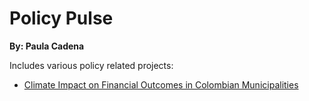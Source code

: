 # Policy Pulse
**By: Paula Cadena**

Includes various policy related projects:
- [Climate Impact on Financial Outcomes in Colombian Municipalities](climate_analytics_colombia)